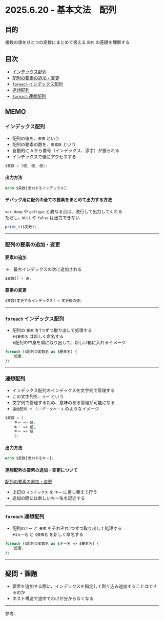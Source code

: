 # 2025.6.20 - 基本文法　配列

## 目的

複数の値をひとつの変数にまとめて扱える `配列` の基礎を理解する  

## 目次

- [インデックス配列](#1)
- [配列の要素の追加・変更](#2)
- [`foreach` インデックス配列](#3)
- [連想配列](#4)
- [`foreach` 連想配列](#5)

## MEMO

<a id="1"></a>

### インデックス配列

- 配列の値を、`要素` という  
- 配列の要素の数を、`要素数` という  
- 自動的に `0` から番号（インデックス、添字）が振られる  
- インデックスで値にアクセスする

```php
$変数 = [値, 値, 値];
```
#### 出力方法

```php
echo $変数[出力するインデックス];
```

#### デバック用に配列の全ての要素をまとめて出力する方法  
`var_dump` や `gettype` と異なる点は、改行して出力してくれる  
ただし、`NULL` や `false` は出力できない
```php
print_r($変数);
```
---
<a id="2"></a>

### 配列の要素の追加・変更

#### 要素の追加  
→　最大インデックスの次に追加される
```php
$変数[] = 値;
```
#### 要素の変更
```php
$変数[変更するインデックス] = 変更後の値;
```
---
<a id="3"></a>

### `foreach` インデックス配列

- 配列の `要素` を1つずつ取り出して処理する  
※`$要素名` は新しく命名する  
※配列の中身を順に取り出して、新しい箱に入れるイメージ  

```php
foreach ($配列の変数名 as $要素名) {
    処理;
};
```
---
<a id="4"></a>

### 連想配列

- インデックス配列のインデックスを文字列で管理する  
- この文字列を、`キー` という  
- 文字列で管理するため、意味のある管理が可能になる  
- `連結配列 ＝ ミニデータベース` のようなイメージ  

```php
$変数 = [
    キー => 値,
    キー => 値,
    キー => 値
    ];
```

#### 出力方法

```php
echo $変数[出力するキー];
```

#### 連想配列の要素の追加・変更について

[配列の要素の追加・変更](#2)  
- 上記の `インデックス` を `キー` に差し替えて行う
- 追加の際には新しいキー名を記述する  
---
<a id="5"></a>

### `foreach` 連想配列

- 配列の`キー` と `要素` をそれぞれ1つずつ取り出して処理する  
※`$キー名` と `$要素名` を新しく命名する

```php
foreach ($配列の変数名 as $キー名 => $要素名) {
    処理;
};
```
---

## 疑問・課題

- 要素を追加する際に、インデックスを指定して割り込み追加することはできるのか
- ネスト構造で途中でわけが分からなくなる

---

参考: []()

